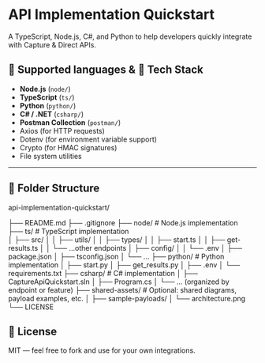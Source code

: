 # API Implementation Quickstart

A TypeScript, Node.js, C#, and Python to help developers quickly integrate with Capture & Direct APIs.

## 🚀 Supported languages & 🧰 Tech Stack

- **Node.js** (`node/`)
- **TypeScript** (`ts/`)
- **Python** (`python/`)
- **C# / .NET** (`csharp/`)
- **Postman Collection** (`postman/`)
- Axios (for HTTP requests)
- Dotenv (for environment variable support)
- Crypto (for HMAC signatures)
- File system utilities

---

## 📁 Folder Structure

api-implementation-quickstart/

├── README.md
├── .gitignore
├── node/ # Node.js implementation  
├── ts/ # TypeScript implementation  
│ ├── src/
│ │ ├── utils/
│ │ ├── types/
│ │ ├── start.ts
│ │ ├── get-results.ts
│ │ └── ...other endpoints
│ ├── config/
│ │ └── .env
│ ├── package.json
│ ├── tsconfig.json
│ └── ...
├── python/ # Python implementation
│ ├── start.py
│ ├── get_results.py
│ ├── .env
│ └── requirements.txt
├── csharp/ # C# implementation
│ ├── CaptureApiQuickstart.sln
│ ├── Program.cs
│ └── ... (organized by endpoint or feature)
├── shared-assets/ # Optional: shared diagrams, payload examples, etc.
│ ├── sample-payloads/
│ └── architecture.png
└── LICENSE

## 📄 License

MIT — feel free to fork and use for your own integrations.
